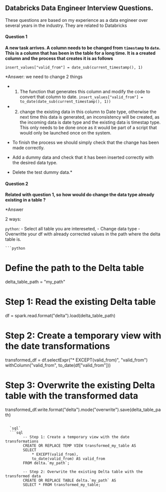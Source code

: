 ## Databricks Data Engineer Interview Questions.

These questions are based on my experience as a data engineer over several years in the industry.  They are related to Databricks

#### Question 1
**A new task arrives. A column needs to be changed from `timestamp` to `date`. This is a column that has been in the table for a long time.
It is a created column and the process that creates it is as follows**

`insert_values["valid_from"] = date_sub(current_timestamp(), 1)`

*Answer: 
we need to change 2 things
- 1) The function that generates this column and modify the code to convert that column to date.
`insert_values["valid_from"] = to_date(date_sub(current_timestamp(), 1))`

- 2) change the existing data in this column to Date type, otherwise the next time this data is generated,
 an inconsistency will be created, as the incoming data is date type and the existing data is timestap type.
 This only needs to be done once as it would be part of a script that would only be launched once on the system.
 - To finish the process we should simply check that the change has been made correctly.
 - Add a dummy data and check that it has been inserted correctly with the desired data type.
 - Delete the test dummy data.*

#### Question 2
**Related with question 1, so how would do change the data type already existing in a table ?**

*Answer

2 ways:

 `python`:
	- Select all table you are intereseted, 
	- Change data type 
	- Overwritte your df with already corrected values in the path where the delta table is.
	
	```python
	

# Define the path to the Delta table
delta_table_path = "my_path"

# Step 1: Read the existing Delta table
df = spark.read.format("delta").load(delta_table_path)

# Step 2: Create a temporary view with the date transformations
transformed_df = df.selectExpr("* EXCEPT(valid_from)", "valid_from") \
					withColumn("valid_from", to_date(df["valid_from"]))


# Step 3: Overwrite the existing Delta table with the transformed data
transformed_df.write.format("delta").mode("overwrite").save(delta_table_path)
```

  `sql`
  ```sql
		-- Step 1: Create a temporary view with the date transformations
		CREATE OR REPLACE TEMP VIEW transformed_my_table AS
		SELECT
			* EXCEPT(valid_from), 
			to_date(valid_from) AS valid_from
		FROM delta.`my_path`;

		-- Step 2: Overwrite the existing Delta table with the transformed data
		CREATE OR REPLACE TABLE delta.`my_path` AS
		SELECT * FROM transformed_my_table;
  ```